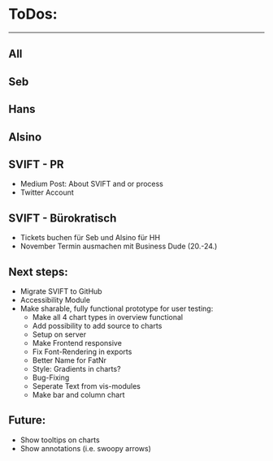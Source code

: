 # ToDos:
---

## All

## Seb

## Hans

## Alsino

## SVIFT - PR
- Medium Post: About SVIFT and or process
- Twitter Account

## SVIFT - Bürokratisch
- Tickets buchen für Seb und Alsino für HH
- November Termin ausmachen mit Business Dude (20.-24.)

## Next steps:
- Migrate SVIFT to GitHub
- Accessibility Module
- Make sharable, fully functional prototype for user testing:
    - Make all 4 chart types in overview functional
    - Add possibility to add source to charts
    - Setup on server
    - Make Frontend responsive
    - Fix Font-Rendering in exports
    - Better Name for FatNr
    - Style: Gradients in charts?
    - Bug-Fixing
    - Seperate Text from vis-modules
    - Make bar and column chart


## Future:
- Show tooltips on charts
- Show annotations (i.e. swoopy arrows)



